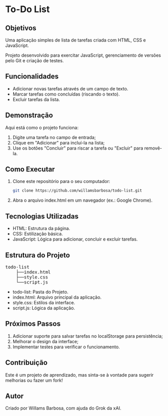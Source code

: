# To-Do List

## Objetivos
Uma aplicação simples de lista de tarefas criada com HTML, CSS e JavaScript. 

Projeto desenvolvido para exercitar JavaScript, gerenciamento de versões pelo Git e criação de testes. 

## Funcionalidades
- Adicionar novas tarefas através de um campo de texto.
- Marcar tarefas como concluídas (riscando o texto).
- Excluir tarefas da lista.

## Demonstração
Aqui está como o projeto funciona:
1. Digite uma tarefa no campo de entrada;
2. Clique em "Adicionar" para incluí-la na lista;
3. Use os botões "Concluir" para riscar a tarefa ou "Excluir" para removê-la.

## Como Executar
1. Clone este repositório para o seu computador:
   ```bash
   git clone https://github.com/willamsbarbosa/todo-list.git

2. Abra o arquivo index.html em um navegador (ex.: Google Chrome).
   
## Tecnologias Utilizadas
- HTML: Estrutura da página.
- CSS: Estilização básica.
- JavaScript: Lógica para adicionar, concluir e excluir tarefas.

## Estrutura do Projeto
<pre>
todo-list
    ├──index.html
    ├──style.css 
    └──script.js
</pre>

- todo-list: Pasta do Projeto.
- index.html: Arquivo principal da aplicação.
- style.css: Estilos da interface.
- script.js: Lógica da aplicação.

## Próximos Passos
1. Adicionar suporte para salvar tarefas no localStorage para persistência;
2. Melhorar o design da interface;
3. Implementar testes para verificar o funcionamento.

## Contribuição
Este é um projeto de aprendizado, mas sinta-se à vontade para sugerir melhorias ou fazer um fork!

## Autor
Criado por Willams Barbosa, com ajuda do Grok da xAI.
